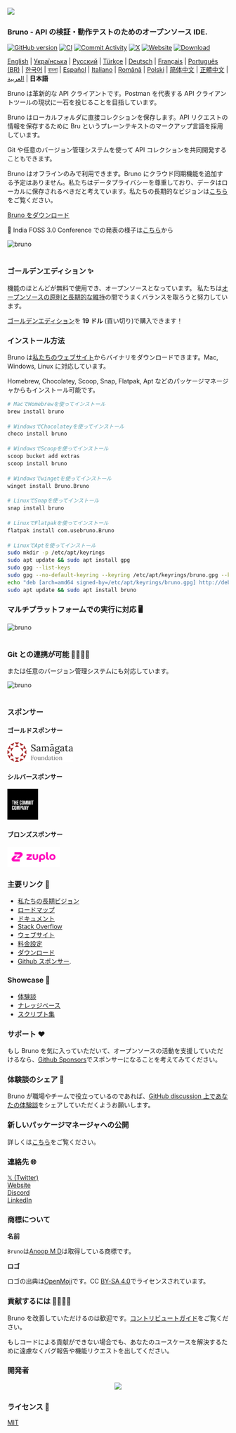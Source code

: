 <br />
<img src="assets/images/logo-transparent.png" width="80"/>

### Bruno - API の検証・動作テストのためのオープンソース IDE.

[![GitHub version](https://badge.fury.io/gh/usebruno%2Fbruno.svg)](https://badge.fury.io/gh/usebruno%bruno)
[![CI](https://github.com/usebruno/bruno/actions/workflows/tests.yml/badge.svg?branch=main)](https://github.com/usebruno/bruno/actions/workflows/tests.yml)
[![Commit Activity](https://img.shields.io/github/commit-activity/m/usebruno/bruno)](https://github.com/usebruno/bruno/pulse)
[![X](https://img.shields.io/twitter/follow/use_bruno?style=social&logo=x)](https://twitter.com/use_bruno)
[![Website](https://img.shields.io/badge/Website-Visit-blue)](https://www.usebruno.com)
[![Download](https://img.shields.io/badge/Download-Latest-brightgreen)](https://www.usebruno.com/downloads)

[English](../../readme.md) | [Українська](docs/readme/readme_ua.md) | [Русский](docs/readme/readme_ru.md) | [Türkçe](docs/readme/readme_tr.md) | [Deutsch](docs/readme/readme_de.md) | [Français](docs/readme/readme_fr.md) | [Português (BR)](docs/readme/readme_pt_br.md) | [한국어](docs/readme/readme_kr.md) | [বাংলা](docs/readme/readme_bn.md) | [Español](docs/readme/readme_es.md) | [Italiano](docs/readme/readme_it.md) | [Română](docs/readme/readme_ro.md) | [Polski](docs/readme/readme_pl.md) | [简体中文](docs/readme/readme_cn.md) | [正體中文](docs/readme/readme_zhtw.md) | [العربية](docs/readme/readme_ar.md) | **日本語**

Bruno は革新的な API クライアントです。Postman を代表する API クライアントツールの現状に一石を投じることを目指しています。

Bruno はローカルフォルダに直接コレクションを保存します。API リクエストの情報を保存するために Bru というプレーンテキストのマークアップ言語を採用しています。

Git や任意のバージョン管理システムを使って API コレクションを共同開発することもできます。

Bruno はオフラインのみで利用できます。Bruno にクラウド同期機能を追加する予定はありません。私たちはデータプライバシーを尊重しており、データはローカルに保存されるべきだと考えています。私たちの長期的なビジョンは[こちら](https://github.com/usebruno/bruno/discussions/269)をご覧ください。

[Bruno をダウンロード](https://www.usebruno.com/downloads)

📢 India FOSS 3.0 Conference での発表の様子は[こちら](https://www.youtube.com/watch?v=7bSMFpbcPiY)から

![bruno](assets/images/landing-2.png) <br /><br />

### ゴールデンエディション ✨

機能のほとんどが無料で使用でき、オープンソースとなっています。
私たちは[オープンソースの原則と長期的な維持](https://github.com/usebruno/bruno/discussions/269)の間でうまくバランスを取ろうと努力しています。

[ゴールデンエディション](https://www.usebruno.com/pricing)を **19 ドル** (買い切り)で購入できます！

### インストール方法

Bruno は[私たちのウェブサイト](https://www.usebruno.com/downloads)からバイナリをダウンロードできます。Mac, Windows, Linux に対応しています。

Homebrew, Chocolatey, Scoop, Snap, Flatpak, Apt などのパッケージマネージャからもインストール可能です。

```sh
# MacでHomebrewを使ってインストール
brew install bruno

# WindowsでChocolateyを使ってインストール
choco install bruno

# WindowsでScoopを使ってインストール
scoop bucket add extras
scoop install bruno

# Windowsでwingetを使ってインストール
winget install Bruno.Bruno

# LinuxでSnapを使ってインストール
snap install bruno

# LinuxでFlatpakを使ってインストール
flatpak install com.usebruno.Bruno

# LinuxでAptを使ってインストール
sudo mkdir -p /etc/apt/keyrings
sudo apt update && sudo apt install gpg
sudo gpg --list-keys
sudo gpg --no-default-keyring --keyring /etc/apt/keyrings/bruno.gpg --keyserver keyserver.ubuntu.com --recv-keys 9FA6017ECABE0266
echo "deb [arch=amd64 signed-by=/etc/apt/keyrings/bruno.gpg] http://debian.usebruno.com/ bruno stable" | sudo tee /etc/apt/sources.list.d/bruno.list
sudo apt update && sudo apt install bruno
```

### マルチプラットフォームでの実行に対応 🖥️

![bruno](assets/images/run-anywhere.png) <br /><br />

### Git との連携が可能 👩‍💻🧑‍💻

または任意のバージョン管理システムにも対応しています。

![bruno](assets/images/version-control.png) <br /><br />

### スポンサー

#### ゴールドスポンサー

<img src="assets/images/sponsors/samagata.png" width="150"/>

#### シルバースポンサー

<img src="assets/images/sponsors/commit-company.png" width="70"/>

#### ブロンズスポンサー

<a href="https://zuplo.link/bruno">
    <img src="assets/images/sponsors/zuplo.png" width="120"/>
</a>

### 主要リンク 📌

- [私たちの長期ビジョン](https://github.com/usebruno/bruno/discussions/269)
- [ロードマップ](https://github.com/usebruno/bruno/discussions/384)
- [ドキュメント](https://docs.usebruno.com)
- [Stack Overflow](https://stackoverflow.com/questions/tagged/bruno)
- [ウェブサイト](https://www.usebruno.com)
- [料金設定](https://www.usebruno.com/pricing)
- [ダウンロード](https://www.usebruno.com/downloads)
- [Github スポンサー](https://github.com/sponsors/helloanoop).

### Showcase 🎥

- [体験談](https://github.com/usebruno/bruno/discussions/343)
- [ナレッジベース](https://github.com/usebruno/bruno/discussions/386)
- [スクリプト集](https://github.com/usebruno/bruno/discussions/385)

### サポート ❤️

もし Bruno を気に入っていただいて、オープンソースの活動を支援していただけるなら、[Github Sponsors](https://github.com/sponsors/helloanoop)でスポンサーになることを考えてみてください。

### 体験談のシェア 📣

Bruno が職場やチームで役立っているのであれば、[GitHub discussion 上であなたの体験談](https://github.com/usebruno/bruno/discussions/343)をシェアしていただくようお願いします。

### 新しいパッケージマネージャへの公開

詳しくは[こちら](../publishing/publishing_ja.md)をご覧ください。

### 連絡先 🌐

[𝕏 (Twitter)](https://twitter.com/use_bruno) <br />
[Website](https://www.usebruno.com) <br />
[Discord](https://discord.com/invite/KgcZUncpjq) <br />
[LinkedIn](https://www.linkedin.com/company/usebruno)

### 商標について

**名前**

`Bruno`は[Anoop M D](https://www.helloanoop.com/)は取得している商標です。

**ロゴ**

ロゴの出典は[OpenMoji](https://openmoji.org/library/emoji-1F436/)です。CC [BY-SA 4.0](https://creativecommons.org/licenses/by-sa/4.0/)でライセンスされています。

### 貢献するには 👩‍💻🧑‍💻

Bruno を改善していただけるのは歓迎です。[コントリビュートガイド](../contributing/contributing_ja.md)をご覧ください。

もしコードによる貢献ができない場合でも、あなたのユースケースを解決するために遠慮なくバグ報告や機能リクエストを出してください。

### 開発者

<div align="center">
    <a href="https://github.com/usebruno/bruno/graphs/contributors">
        <img src="https://contrib.rocks/image?repo=usebruno/bruno" />
    </a>
</div>

### ライセンス 📄

[MIT](license.md)
